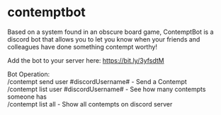 # contemptbot

Based on a system found in an obscure board game, ContemptBot is a discord bot that allows you to let you know when your friends and colleagues have done something contempt worthy!

Add the bot to your server here: https://bit.ly/3yfsdtM

Bot Operation:  
/contempt send user #discordUsername# - Send a Contempt  
/contempt list user #discordUsername# - See how many contempts someone has  
/contempt list all - Show all contempts on discord server  

